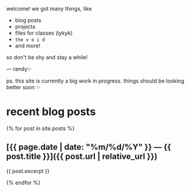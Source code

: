 welcome! we got many things, like

- blog posts
- projects
- files for classes (iykyk)
- `the v o i d`
- and more!

so don't be shy and stay a while!

— randy✨

ps. this site is currently a big work in progress. things should be looking better soon ✨

# recent blog posts

{% for post in site.posts %}

## [{{ page.date | date: "%m/%d/%Y" }} — {{ post.title }}]({{ post.url | relative_url }})

{{ post.excerpt }}

{% endfor %}
